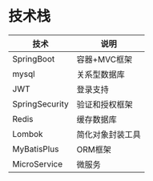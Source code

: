 # 技术栈
| 技术 | 说明 |
| --- | --- |
| SpringBoot | 容器+MVC框架 |
| mysql | 关系型数据库 |
| JWT | 登录支持 |
| SpringSecurity | 验证和授权框架 |
| Redis | 缓存数据库 |
| Lombok | 简化对象封装工具 |
| MyBatisPlus | ORM框架 |
| MicroService | 微服务 |
